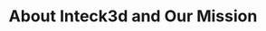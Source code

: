 ---
title: About Inteck3d and Our Mission
description: See your vision. Expand the potential. Over the 8 years it’s been in business, Inteck3D has worked from coast to coast in both Canada and the USA. Learn more about us here.
bannerh1: About Us
layout: about

heading1: We Are The Architectural Visualization Specialists

about1: "Over the 8 years it’s been in business, Inteck3D has worked from coast to coast in both Canada and the USA on hundreds of projects ranging from small bathroom, kitchen, and basement renovations to condo and neighbourhood developments worth many millions.
<br><br>
Ivan Cyr, Inteck’s founder, is excited by the potential of virtual reality technology and loves helping clients visualize their space. He says, “It’s so satisfying to see a client get excited about creating and showcasing their new look. I’m proud to have built a service that can help people sell and market their homes and provide excellent service to others.” Customer service is priority and Ivan firmly believes that Inteck can’t be successful if you aren’t satisfied. Ivan is currently working on getting his BCIN in Ontario.
<br><br>
Benjamin Heron, Inteck’s licensed architect, holds his MA in Architecture. He is excited to be part of Inteck’s team and loves helping clients realize their building projects."

heading2: Priority Customer Service And Support
box1: QUICK RESPONSE TIME
box1_desc: There's nothing worse than reaching out and receiving a delayed response, or no answer at all! We prioritize a fast response time so we can address your needs in the moment. If you need a quote or assistance with a claim, we're always available and ready to help.

box2: 100% MONEY BACK GUARANTEE
box2_desc: Building projects are already stressful enough. When you come to Inteck, we want you to feel safe and risk free. Your needs and satisfaction are our priority. We’re here to serve you and if you’re not satisfied with our product, we offer a 100% money back guarantee.

box3: SPECIALIZED KNOWLEDGE
box3_desc: Our professional drafting architectural shop specializes in high end 3D rendering and virtual space realization. We use the latest software and computer hardware and what we generate pushes the limits to the limit! Need advice about a project? Our experts are ready to help.

cta: QUESTIONS ABOUT OUR SERVICES?
cta_sub: 
cta_link: /contact
---